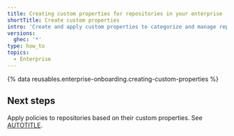 ```yaml
---
title: Creating custom properties for repositories in your enterprise
shortTitle: Create custom properties
intro: 'Create and apply custom properties to categorize and manage repositories across your enterprise.'
versions:
  ghec: '*'
type: how_to
topics:
  - Enterprise
---
```


{% data reusables.enterprise-onboarding.creating-custom-properties %}

## Next steps

Apply policies to repositories based on their custom properties. See [AUTOTITLE](/enterprise-onboarding/govern-people-and-repositories/create-repository-policies).

